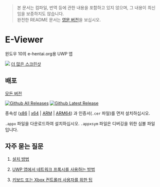 > 본 문서는 컴파일, 번역 등에 관한 내용을 포함하고 있지 않으며, 그 내용이 최신임을 보증하지도 않습니다.  
> 완전한 README 문서는 [영문 버전](/README.md)을 보십시오.

# E-Viewer

윈도우 10의 e-hentai.org용 UWP 앱

[![](https://raw.github.com/wiki/OpportunityLiu/E-Viewer/Images/Screenshots/1.png)](https://github.com/OpportunityLiu/E-Viewer/wiki)
[더 많은 스크린샷](https://github.com/OpportunityLiu/E-Viewer/wiki/主页)

## 배포

[모든 버전](https://github.com/OpportunityLiu/E-Viewer/releases)

[![Github All Releases](https://img.shields.io/github/downloads/OpportunityLiu/E-Viewer/total.svg)](https://github.com/OpportunityLiu/E-Viewer/releases) [![Github Latest Release](https://img.shields.io/github/downloads/OpportunityLiu/E-Viewer/latest/total.svg)](https://github.com/OpportunityLiu/E-Viewer/releases/latest)

종속성
([x86](https://raw.github.com/wiki/OpportunityLiu/E-Viewer/Dependencies/x86.zip) |
[x64](https://raw.github.com/wiki/OpportunityLiu/E-Viewer/Dependencies/x64.zip) |
[ARM](https://raw.github.com/wiki/OpportunityLiu/E-Viewer/Dependencies/arm.zip) |
[ARM64](https://raw.github.com/wiki/OpportunityLiu/E-Viewer/Dependencies/arm64.zip))
과 인증서(`.cer` 파일)를 먼저 설치하십시오.

`.appx` 파일을 다운로드하여 설치하십시오.
`.appxsym` 파일은 디버깅을 위한 심볼 파일입니다.

## 자주 묻는 질문

1. [설치 방법](https://github.com/OpportunityLiu/E-Viewer/wiki/%EC%84%A4%EC%B9%98-%EB%B0%A9%EB%B2%95)

2. [UWP 앱에서 네트워크 프록시를 사용하는 방법](https://github.com/OpportunityLiu/E-Viewer/wiki/%EC%97%B0%EA%B2%B0-%EB%AC%B8%EC%A0%9C-%ED%95%B4%EA%B2%B0)

3. [키보드 또는 Xbox 컨트롤러 사용자를 위한 팁](https://github.com/OpportunityLiu/E-Viewer/wiki/%ED%8C%81)
